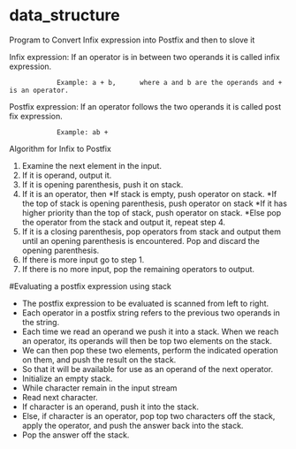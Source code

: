 # data_structure
Program to Convert Infix expression into Postfix and then to slove it

Infix expression: If an operator is in between two operands it is called infix
				expression.
				
				Example: a + b,		 where a and b are the operands and + is an operator.
				
				
Postfix expression: 
				If an operator follows the two operands it is called post fix expression.
				
				Example: ab +
			
			
Algorithm for Infix to Postfix
1. Examine the next element in the input.
2. If it is operand, output it.
3. If it is opening parenthesis, push it on stack.
4. If it is an operator, then
   *If stack is empty, push operator on stack.
   *If the top of stack is opening parenthesis, push operator on stack
   *If it has higher priority than the top of stack, push operator on
	stack.
   *Else pop the operator from the stack and output it, repeat step 4.
5. If it is a closing parenthesis, pop operators from stack and output them
   until an opening parenthesis is encountered. Pop and discard the opening
   parenthesis.
6. If there is more input go to step 1.
7. If there is no more input, pop the remaining operators to output.




#Evaluating a postfix expression using stack

* The postfix expression to be evaluated is scanned from left to right.
* Each operator in a postfix string refers to the previous two operands
  in the string.
* Each time we read an operand we push it into a stack. When we
  reach an operator, its operands will then be top two elements on
  the stack.
* We can then pop these two elements, perform the indicated operation
  on them, and push the result on the stack.
* So that it will be available for use as an operand of the next operator.
* Initialize an empty stack.
* While character remain in the input stream
* Read next character.
* If character is an operand, push it into the stack.
* Else, if character is an operator, pop top two characters off the
  stack, apply the operator, and push the answer back into the
  stack.
* Pop the answer off the stack.
